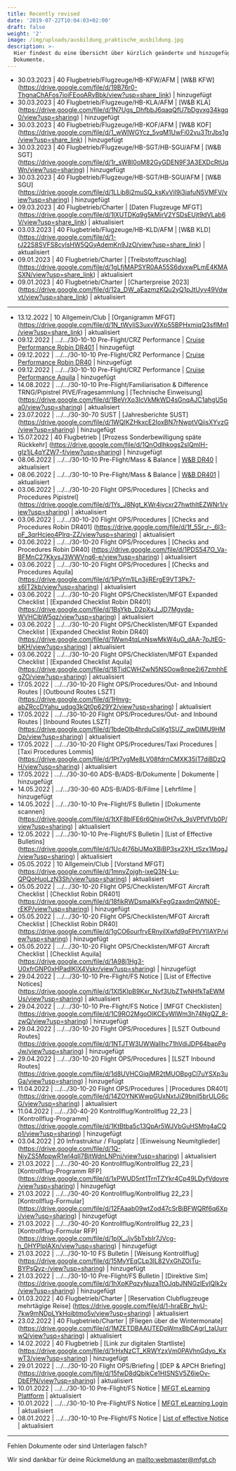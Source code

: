 ```yaml
---
title: Recently revised
date: '2019-07-22T10:04:03+02:00'
draft: false
weight: '2'
image: /img/uploads/ausbildung_praktische_ausbildung.jpg
description: >-
  Hier findest du eine Übersicht über kürzlich geänderte und hinzugefügte
  Dokumente.
---
```

* 30.03.2023 | 40 Flugbetrieb/Flugzeuge/HB-KFW/AFM | [W&B KFW] (https://drive.google.com/file/d/19B76r0-ThgnaChAFos7ioiFEooARyBbk/view?usp=share_link) | hinzugefügt
* 30.03.2023 | 40 Flugbetrieb/Flugzeuge/HB-KLA/AFM | [W&B KLA] (https://drive.google.com/file/d/1N7Ugs_DhfbbJ6qaqQfU7bDgvxg34kgq0/view?usp=sharing) | hinzugefügt
* 30.03.2023 | 40 Flugbetrieb/Flugzeuge/HB-KOF/AFM | [W&B KOF] (https://drive.google.com/file/d/1_wWlWGYcz_5vqM1UwFi02vu3TtrJbs1g/view?usp=share_link) | hinzugefügt
* 30.03.2023 | 40 Flugbetrieb/Flugzeuge/HB-SGT/HB-SGU/AFM | [W&B SGT] (https://drive.google.com/file/d/1r_sW8I0oM82GyGDEN9F3A3EXDcRtUqWn/view?usp=sharing) | hinzugefügt
* 30.03.2023 | 40 Flugbetrieb/Flugzeuge/HB-SGT/HB-SGU/AFM | [W&B SGU] (https://drive.google.com/file/d/1LLib8i2muSQ_ksKvVjl9i3iafuN5VMFV/view?usp=sharing) | hinzugefügt
* 09.03.2023 | 40 Flugbetrieb/Charter | [Daten Flugzeuge MFGT] (https://drive.google.com/file/d/1IXUTDKq9g5kMirV2YSDsEUjt9dVLab6V/view?usp=share_link) | aktualisiert
* 03.03.2023 | 40 Flugbetrieb/Flugzeuge/HB-KLD/AFM | [W&B KLD] (https://drive.google.com/file/d/1-rJ22S8SVFS8cyIsHW5QGyAdemKn9JzO/view?usp=share_link) | aktualisiert
* 09.01.2023 | 40 Flugbetrieb/Charter | [Treibstoffzuschlag] (https://drive.google.com/file/d/1gLfjMAPSYR0AA55S6dvxwPLmE4KMASXN/view?usp=share_link) | aktualisiert
* 09.01.2023 | 40 Flugbetrieb/Charter | [Charterpreise 2023] (https://drive.google.com/file/d/12a_DW_aEazmzKQu2yQ1pJtUyv49Vdwvt/view?usp=share_link) | aktualisiert 

<hr>

* 13.12.2022 | 10 Allgemein/Club | [Organigramm MFGT] (https://drive.google.com/file/d/1N_tWyIiS3uxvWXp55BPHxmiqQ3sfIMn1/view?usp=share_link) | aktualisiert
* 09.12.2022 | .../.../30-10-10 Pre-Flight/CRZ Performance | [Cruise Performance Robin DR401](https://drive.google.com/file/d/1qObBIReEzWyY1OMrTgQOUcFWcg2VyBiy/view?usp=share_link) | hinzugefügt
* 09.12.2022 | .../.../30-10-10 Pre-Flight/CRZ Performance | [Cruise Performance Robin DR40](https://drive.google.com/file/d/11zjtZ1Aas76Hc3nTQ38laohe6xlxpwVA/view?usp=share_link) | hinzugefügt
* 09.12.2022 | .../.../30-10-10 Pre-Flight/CRZ Performance | [Cruise Performance Aquila](https://drive.google.com/file/d/1-EF8QJ4u2-jrhlKblQhUMDXj1kcMg-Xh/view?usp=share_link) | hinzugefügt
* 14.08.2022 | .../.../30-10-10 Pre-Flight/Familiarisation & Difference TRNG/Pipistrel PIVE/Fragesammlung | [Technische Einweisung] (https://drive.google.com/file/d/1BeVrXo3IcVkMkWD4sGnqAJC1ahgU5pa0/view?usp=sharing) | aktualisiert
* 23.07.2022 | .../.../30-30-70 SUST | [Jahresberichte SUST] (https://drive.google.com/file/d/1WQlKZHkxcE2IoxBN7rNwptVQjisXYvzG/view?usp=sharing) | hinzugefügt
* 15.07.2022 | 40 Flugbetrieb | [Prozess Sonderbewilligung späte Rückkehr] (https://drive.google.com/file/d/1QnOdlhkogs2slQmlH-gIz1jL4qYZW7-f/view?usp=sharing) | hinzugefügt
* 08.06.2022 | .../.../30-10-10 Pre-Flight/Mass & Balance | [W&B DR40](https://drive.google.com/file/d/1e_UrN_YxxrFkxRk7sOxaw7IKZZOilMBk/view?usp=sharing) | aktualisiert
* 08.06.2022 | .../.../30-10-10 Pre-Flight/Mass & Balance | [W&B DR401](https://drive.google.com/file/d/1dqbWQ5g6PNRMNhCXLJo7ZXGqRbMCh_Nt/view?usp=sharing) | aktualisiert
* 03.06.2022 | .../.../30-10-20 Flight OPS/Procedures | [Checks and Procedures Pipistrel] (https://drive.google.com/file/d/1Ys_J8Ngt_KWr4iycxr27hwthltEZWNr1/view?usp=sharing) | aktualisiert
* 03.06.2022 | .../.../30-10-20 Flight OPS/Procedures | [Checks and Procedures Robin DR401] (https://drive.google.com/file/d/1f_5Sr_r-_6I3-pF_3qrHcjeo4Plrq-ZZ/view?usp=sharing) | aktualisiert
* 03.06.2022 | .../.../30-10-20 Flight OPS/Procedures | [Checks and Procedures Robin DR40] (https://drive.google.com/file/d/1PDS547O_Va-BFMnC27KkysJ3WWVnq6-e/view?usp=sharing) | aktualisiert
* 03.06.2022 | .../.../30-10-20 Flight OPS/Procedures | [Checks and Procedures Aquila] (https://drive.google.com/file/d/1jPsYm1ILn3jiRErgE9VT3Pk7-x6IT2kb/view?usp=sharing) | aktualisiert
* 03.06.2022 | .../.../30-10-20 Flight OPS/Checklisten/MFGT Expanded Checklist | [Expanded Checklist Robin DR401] (https://drive.google.com/file/d/1BsYkb_D2pXxJ_JD7Mgyda-WVHClbW5qz/view?usp=sharing) | aktualisiert
* 03.06.2022 | .../.../30-10-20 Flight OPS/Checklisten/MFGT Expanded Checklist | [Expanded Checklist Robin DR40] (https://drive.google.com/file/d/1Wwn4tqLnNswMkW4uO_dAA-7pJtEG-bKH/view?usp=sharing) | aktualisiert
* 03.06.2022 | .../.../30-10-20 Flight OPS/Checklisten/MFGT Expanded Checklist | [Expanded Checklist Aquila] (https://drive.google.com/file/d/18TidCWHZwN5NSOow8npe2j67zmhhEgZO/view?usp=sharing) | aktualisiert
* 17.05.2022 | .../.../30-10-20 Flight OPS/Procedures/Out- and Inbound Routes | [Outbound Routes LSZT] (https://drive.google.com/file/d/1Hnvg-abZRccDYahu_udqg3kQt0p629Y2/view?usp=sharing) | aktualisiert
* 17.05.2022 | .../.../30-10-20 Flight OPS/Procedures/Out- and Inbound Routes | [Inbound Routes LSZT] (https://drive.google.com/file/d/1bdeOlb4hrduCsIKg1SUZ_qwDIMU9HMDp/view?usp=sharing) | aktualisiert
* 17.05.2022 | .../.../30-10-20 Flight OPS/Procedures/Taxi Procedures | [Taxi Procedures Lommis] (https://drive.google.com/file/d/1Pt7ygMe8LV08fdrnCMXK35IT7diBDzQH/view?usp=sharing) | aktualisiert
* 17.05.2022 | .../.../30-30-60 ADS-B/ADS-B/Dokumente | Dokumente | hinzugefügt
* 14.05.2022 | .../.../30-30-60 ADS-B/ADS-B/Filme | Lehrfilme | hinzugefügt
* 14.05.2022 | .../.../30-10-10 Pre-Flight/FS Bulletin | [Dokumente scannen] (https://drive.google.com/file/d/1tXF8blFE6r6Qhiw0H7vk_9sVPfVfVb0P/view?usp=sharing) | aktualisiert
* 12.05.2022 | .../.../30-10-10 Pre-Flight/FS Bulletin | [List of Effective Bulletins] (https://drive.google.com/file/d/1Uc4t76blJMqXBiBP3sx2XH_tSzx1MqgJ/view?usp=sharing) | aktualisiert
* 05.05.2022 | 10 Allgemein/Club | [Vorstand MFGT] (https://drive.google.com/file/d/1mnyZojgh-ixeQ3N-Lu-QPQoHuoLzN3Sh/view?usp=sharing) | aktualisiert
* 05.05.2022 | .../.../30-10-20 Flight OPS/Checklisten/MFGT Aircraft Checklist | [Checklist Robin DR401] (https://drive.google.com/file/d/18fikRWDsmalKkFegGzaxdmQWN0E-rEKP/view?usp=sharing) | hinzugefügt
* 05.05.2022 | .../.../30-10-20 Flight OPS/Checklisten/MFGT Aircraft Checklist | [Checklist Robin DR40] (https://drive.google.com/file/d/1gCO6ourfrvERnyilXwfd9qFPtVYllAYP/view?usp=sharing) | hinzugefügt
* 05.05.2022 | .../.../30-10-20 Flight OPS/Checklisten/MFGT Aircraft Checklist | [Checklist Aquila] (https://drive.google.com/file/d/1A98j1Hg3-U0xfrGNP0xHPadlKlX4Vskr/view?usp=sharing) | hinzugefügt
* 29.04.2022 | .../.../30-10-10 Pre-Flight/FS Notice | [List of Effective Notices] (https://drive.google.com/file/d/1Xl5KIpB9Kxr_Nvf3UbZTwNHfkTaEWMUs/view?usp=sharing) | aktualisiert
* 29.04.2022 | .../.../30-10-10 Pre-Flight/FS Notice | [MFGT Checklisten] (https://drive.google.com/file/d/1C9RO2MgoOlKCEyWlWm3h74NgQZ_8-zwQ/view?usp=sharing) | hinzugefügt
* 29.04.2022 | .../.../30-10-20 Flight OPS/Procedures | [LSZT Outbound Routes] (https://drive.google.com/file/d/1NTJTW3UWWaIlhc71hVdiJDP64bapPgJw/view?usp=sharing) | hinzugefügt
* 29.04.2022 | .../.../30-10-20 Flight OPS/Procedures | [LSZT Inbound Routes] (https://drive.google.com/file/d/1d8UVHCGiqjMR2tMUOBpgCl7uYSXp3uGa/view?usp=sharing) | hinzugefügt
* 11.04.2022 | .../.../30-10-20 Flight OPS/Procedures | [Procedures DR401] (https://drive.google.com/file/d/14ZOYNKWwpGUxNxtJjZ9bniI5brULG6cG/view?usp=sharing) | aktualisiert
* 11.04.2022 | .../.../30-40-20 Kontrollflug/Kontrollflug 22_23 | [Kontrollflug-Programm] (https://drive.google.com/file/d/1KtBtba5c13QpAr5WJVbGuHSMtg4aCQp1/view?usp=sharing) | hinzugefügt
* 03.04.2022 | 20 Infrastruktur / Flugplatz | [Einweisung Neumitglieder] (https://drive.google.com/file/d/1Q-NjyZS5MppwR1wl4qlI7BjtWdnLNPnj/view?usp=sharing) | aktualisiert
* 21.03.2022 | .../.../30-40-20 Kontrollflug/Kontrollflug 22_23 | [Kontrollflug-Programm RFP] (https://drive.google.com/file/d/1xPWUD5nt1TrnTZYkr4Cp49LDyfVdoyre/view?usp=sharing) | hinzugefügt
* 21.03.2022 | .../.../30-40-20 Kontrollflug/Kontrollflug 22_23 | [Kontrollflug-Formular] (https://drive.google.com/file/d/12FAaab09wtZod47cSrBiBFWQRf6q6Xpi/view?usp=sharing) | hinzugefügt
* 21.03.2022 | .../.../30-40-20 Kontrollflug/Kontrollflug 22_23 | [Kontrollflug-Formular RFP] (https://drive.google.com/file/d/1plX_Jjv5bTxbIr7JVcg-h_0HYPlplAXn/view?usp=sharing) | hinzugefügt
* 21.03.2022 | .../.../30-10-10 FS Bulletin | [Weisung Kontrollflug] (https://drive.google.com/file/d/15MyYEqCLp3IL82VxGhZOiTu-BYPsQyz-/view?usp=sharing) | hinzugefügt
* 21.03.2022 | .../.../30-10-10 Pre-Flight/FS Bulletin | [Direktive Sim] (https://drive.google.com/file/d/1hXpKPqzyNuzaTtOJqbJNNGzlEvlQlk2v/view?usp=sharing) | hinzugefügt
* 01.03.2022 | 40 Flugbetrieb/Charter | [Reservation Clubflugzeuge mehrtägige Reise] (https://drive.google.com/file/d/1-hraEBr_hvU-7kw9mNDpLYkHoibtmo5v/view?usp=sharing) | aktualisiert
* 23.02.2022 | 40 Flugbetrieb/Charter | [Fliegen über die Wintermonate] (https://drive.google.com/file/d/1MZETDBAAUTEDpWmxBbCAgrl_taUurrwQ/view?usp=sharing) | aktualisiert
* 14.02.2022 | 40 Flugbetrieb | [Link zur digitalen Startliste] (https://drive.google.com/file/d/1rHxNzCT_KRWYzxVm0PAVhnGdyo_KxwT3/view?usp=sharing) | hinzugefügt
* 29.01.2022 | .../.../30-10-20 Flight OPS/Briefing | [DEP & APCH Briefing] (https://drive.google.com/file/d/15fwD8dQbjkCe1HISNSV5Z6ieOv-DbEPN/view?usp=sharing) | aktualisiert
* 10.01.2022 | .../.../30-10-10 Pre-Flight/FS Notice | [MFGT eLearning Plattform](https://drive.google.com/file/d/16w6jxkMimHdyc2lFnzkZcbO-uZHQ-Fwt/view?usp=sharing) | aktualisiert
* 10.01.2022 | .../.../30-10-10 Pre-Flight/FS Notice | [MFGT eLearning Login](https://drive.google.com/file/d/1hweVUYqgyILEsHtiElrfvI-1j8jSUxr0/view?usp=sharing) | aktualisiert
* 08.01.2022 | .../.../30-10-10 Pre-Flight/FS Notice | [List of effective Notice](https://drive.google.com/file/d/1qePsGB5dn2JEDXeJ9aamC-nQY5GDKdNv/view?usp=sharing) | aktualisiert

<hr>

Fehlen Dokumente oder sind Unterlagen falsch? 

Wir sind dankbar für deine Rückmeldung an <mailto:webmaster@mfgt.ch>
